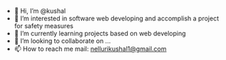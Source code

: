 - 👋 Hi, I’m @kushal
- 👀 I’m interested in software web developing and accomplish a project for safety measures
- 🌱 I’m currently learning projects based on web developing
- 💞️ I’m looking to collaborate on ...
- 📫 How to reach me mail: nellurikushal1@gmail.com

<!---
kushal1204/kushal1204 is a ✨ special ✨ repository because its `README.md` (this file) appears on your GitHub profile.
You can click the Preview link to take a look at your changes.
--->
